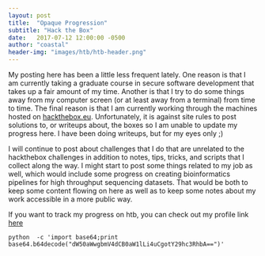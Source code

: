 ```yaml
---
layout: post
title:  "Opaque Progression"
subtitle: "Hack the Box"
date:   2017-07-12 12:00:00 -0500
author: "coastal"
header-img: "images/htb/htb-header.png"
---
```


My posting here has been a little less frequent lately. One reason is that I am currently taking a graduate course in secure software development that takes up a fair amount of my time. Another is that I try to do some things away from my computer screen (or at least away from a terminal) from time to time. The final reason is that I am currently working through the machines hosted on [hackthebox.eu](https://www.hackthebox.eu/). Unfortunately, it is against site rules to post solutions to, or writeups about, the boxes so I am unable to update my progress here. I have been doing writeups, but for my eyes only ;)

I will continue to post about challenges that I do that are unrelated to the hackthebox challenges in addition to notes, tips, tricks, and scripts that I collect along the way. I might start to post some things related to my job as well, which would include some progress on creating bioinformatics pipelines for high throughput sequencing datasets. That would be both to keep some content flowing on here as well as to keep some notes about my work accessible in a more public way.

If you want to track my progress on htb, you can check out my profile link [here](https://www.hackthebox.eu/profile/3470)


```
python  -c 'import base64;print base64.b64decode("dW50aWwgbmV4dCB0aW1lLi4uCgotY29hc3RhbA==")'
```